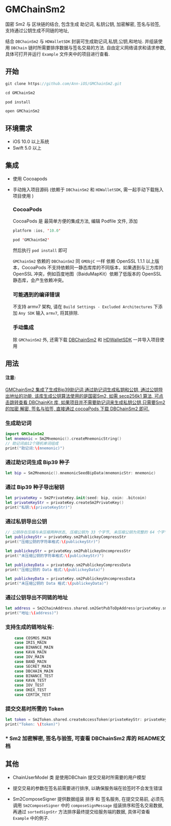 # GMChainSm2
国密 Sm2 与 区块链的结合, 包含生成 助记词, 私钥公钥, 加密解密, 签名与验签, 支持通过公钥生成不同链的地址,

结合 `DBChainSm2` 与 `HDWalletSDK` 封装可生成助记词,私钥,公钥,和地址. 并组装使用 `DBChain` 链时所需要排序数据与签名交易的方法. 自由定义网络请求和请求参数, 具体可打开并运行 `Example` 文件夹中的项目进行查看.

## 开始

``` swift
git clone https://github.com/Ann-iOS/GMChainSm2.git

cd GMChainSm2

pod install

open GMChainSm2
```

## 环境需求

- iOS 10.0 以上系统
- Swift 5.0 以上

## 集成

- 使用 Cocoapods

- 手动拖入项目源码 (依赖于 `DBChainSm2` 和 `HDWalletSDK`, 需一起手动下载拖入项目使用 )

  

  ### CocoaPods

  CocoaPods 是 最简单方便的集成方法,  编辑 Podfile 文件, 添加

  ```swift
  platform :ios, '10.0'
  
  pod 'GMChainSm2'
  ```

  然后执行 `pod install` 即可

  `GMChainSm2` 依赖的 `DBChainSm2` 同 `GMObjC` 一样 依赖 OpenSSL 1.1.1 以上版本，CocoaPods 不支持依赖同一静态库库的不同版本，如果遇到与三方库的 OpenSSL 冲突，例如百度地图（BaiduMapKit）依赖了低版本的 OpenSSL 静态库，会产生依赖冲突。 

  

  ### 可能遇到的编译错误

  不支持 armv7 架构, 请在 `Build Settings - Excluded Architectures` 下添加 `Any SDK` 输入 `armv7`, 将其排除. 

  

  ### 手动集成

  除 `GMChainSm2` 外, 还需下载 [DBChainSm2](https://github.com/Ann-iOS/DBChainSm2.git)  和 [HDWalletSDK](https://github.com/Ann-iOS/HDWalletSDK)  一并导入项目使用

## 用法

#### 注意:

<u>GMChainSm2 集成了生成Bip39助记词,通过助记词生成私钥和公钥, 通过公钥导出地址的功能, 该库生成公钥算法使用的是国密Sm2, 如需 secp256k1 算法, 可点击跳转查看 [DBChainKit](https://github.com/dbchaincloud/ios-client) 库,  如果项目并不需要助记词来生成私钥公钥,只需要Sm2的加密 解密, 签名与验签, 直接通过 cocoaPods 下载 DBChainSm2 即可. </u>



### 生成助记词

```swift
import GMChainSm2
let mnemonic = Sm2Mnemonic().createMnemonicString()
// 助记词由12个随机单词组成
print("助记词:\(mnemonic)")
```

### 通过助记词生成 Bip39 种子

```swift
let bip = Sm2Mnemonic().mnemonicSeedBipData(mnemonicStr: mnemonic)
```

### 通过 Bip39 种子导出秘钥

```swift
let privateKey = Sm2PrivateKey.init(seed: bip, coin: .bitcoin)
let privateKeyStr = privateKey.createSm2PrivateKey()
print("私钥:\(privateKeyStr)")
```

### 通过私钥导出公钥

```swift
// 公钥存在压缩与未压缩两种状态, 压缩公钥为 33 个字节, 未压缩公钥为完整的 64 个字节. 
let publickeyStr = privateKey.sm2PublickeyCompressStr
print("压缩公钥的字符串格式:\(publickeyStr)")

let publickeyStr = privateKey.sm2PublickeyUncompressStr
print("未压缩公钥的字符串格式:\(publickeyStr)")

let publickeyData = privateKey.sm2PublickeyCompressData
print("压缩公钥的 Data 格式:\(publickeyData)")

let publickeyData = privateKey.sm2PublickeyUncompressData
print("未压缩公钥的 Data 格式:\(publickeyData)")
```

### 通过公钥导出不同链的地址

```swift
let address = Sm2ChainAddress.shared.sm2GetPubToDpAddress(privateKey.sm2PublickeyCompressData, .DBCHAIN_MAIN)
print("地址:\(address)")
```

### 支持生成的链地址有:

```swift
    case COSMOS_MAIN
    case IRIS_MAIN
    case BINANCE_MAIN
    case KAVA_MAIN
    case IOV_MAIN
    case BAND_MAIN
    case SECRET_MAIN
    case DBCHAIN_MAIN
    case BINANCE_TEST
    case KAVA_TEST
    case IOV_TEST
    case OKEX_TEST
    case CERTIK_TEST
```



### 提交交易时所需的 Token

```swift
let token = Sm2Token.shared.createAccessToken(privateKeyStr: privateKeyStr, publikeyStr: publickeyStr)
print("Token: \(token)")
```

### * Sm2 加密解密, 签名与验签, 可查看 DBChainSm2 库的 README文档

## 其他

- ChainUserModel 类 是使用DBChain 提交交易时所需要的用户模型

- 提交交易的参数在签名前需要进行排序, 以确保服务端在验签时不会发生错误
- Sm2ComposeSigner 提供数据组装 排序 和 签名服务, 在提交交易前, 必须先调用 `Sm2ComposeSigner` 中的 `composeSignMessage` 组装排序和签名交易数据,  再通过 `sortedSignStr` 方法排序最终提交给服务端的数据, 具体可查看 `Example` 中的例子.  





​	









 



